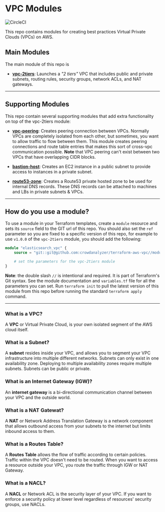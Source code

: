 # VPC Modules

![CircleCI](https://circleci.com/gh/crowdanalyzer/terraform-aws-vpc.svg?style=shield&circle-token=568a8fb6dabfb0141664a16745b3619e8e33aae0)

This repo contains modules for creating best practices Virtual Private Clouds (VPCs) on AWS.

## Main Modules

The main module of this repo is

- **[vpc-2tiers](./modules/vpc-2tiers/)**: Launches a *"2 tiers"* VPC that includes public and private subnets, routing rules, security groups, network ACLs, and NAT gateways.

---

## Supporting Modules

This repo contain several supporting modules that add extra functionality on top of the vpc-2tiers module:

- **[vpc-peering](./modules/vpc-peering/)**: Creates peering connection between VPCs. Normally VPCs are completely isolated from each other, but sometimes, you want to allow traffic to flow between them. This module creates peering connections and route table entries that makes this sort of cross-vpc communication possible. **Note** that VPC peering can't exist between two VPCs that have overlapping CIDR blocks.

- **[bastion-host](./modules/bastion-host/)**: Creates an EC2 instance in a public subnet to provide access to instances in a private subnet.

- **[route53-zone](./modules/route53-zone/)**: Creates a Route53 private hosted zone to be used for internal DNS records. These DNS records can be attached to machines and LBs in private subnets & VPCs.

---

## How do you use a module?

To use a module in your Terraform templates, create a `module` resource and sets its `source` field to the GIT url of this repo. You should also set the `ref` parameter so you are fixed to a specific version of this repo, for example to use `v1.0.0` of the `vpc-2tiers` module, you should add the following:

```tf
module "elasticsearch_vpc" {
    source = "git::git@github.com:crowdanalyzer/terraform-aws-vpc//modules/vpc-2tiers?ref=v1.0.0"

    # set the parameters for the vpc-2tiers module
}
```

**Note**: the double slash `//` is intentional and required. It is part of Terraform's Git syntax. See the module documentation and `variables.tf` file for all the parameters you can set. Run `terraform init` to pull the latest version of this module from this repo before running the standard `terraform apply` command.

---

### What is a VPC?

A **VPC** or Virtual Private Cloud, is your own isolated segment of the AWS cloud itself.

### What is a Subnet?

A **subnet** resides inside your VPC, and allows you to segment your VPC infrastructure into multiple different networks. Subnets can only exist in one availability zone. Deploying to multiple availability zones require multiple subnets. Subnets can be public or private.

### What is an Internet Gateway (IGW)?

An **internet gateway** is a bi-directional communication channel between your VPC and the outside world.

### What is a NAT Gatewat?

A **NAT** or Network Address Translation Gateway is a network component that allows outbound access from your subnets to the internet but limits inbound access to them.

### What is a Routes Table?

A **Routes Table** allows the flow of traffic according to certain policies. Traffic within the VPC doesn't need to be routed. When you want to access a resource outside your VPC, you route the traffic through IGW or NAT Gateway.

### What is a NACL?

A **NACL** or Network ACL is the security layer of your VPC. If you want to enforce a security policy at lower level regardless of resources' security groups, use NACLs.
